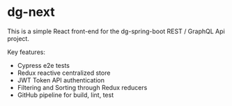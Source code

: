 # dg-next

This is a simple React front-end for the dg-spring-boot REST / GraphQL Api project.

Key features:
* Cypress e2e tests
* Redux reactive centralized store
* JWT Token API authentication
* Filtering and Sorting through Redux reducers
* GitHub pipeline for build, lint, test
